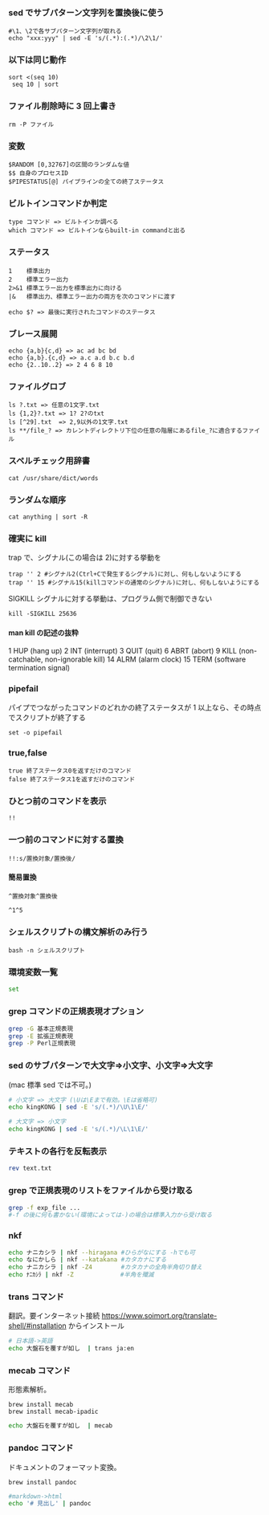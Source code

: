 ### sed でサブパターン文字列を置換後に使う

```
#\1、\2で各サブパターン文字列が取れる
echo "xxx:yyy" | sed -E 's/(.*):(.*)/\2\1/'
```

### 以下は同じ動作

```
sort <(seq 10)
 seq 10 | sort
```

### ファイル削除時に 3 回上書き

```
rm -P ファイル
```

### 変数

```
$RANDOM [0,32767]の区間のランダムな値
$$ 自身のプロセスID
$PIPESTATUS[@] パイプラインの全ての終了ステータス
```

### ビルトインコマンドか判定

```
type コマンド => ビルトインか調べる
which コマンド => ビルトインならbuilt-in commandと出る
```

### ステータス

```
1    標準出力
2    標準エラー出力
2>&1 標準エラー出力を標準出力に向ける
|&   標準出力、標準エラー出力の両方を次のコマンドに渡す

```

```
echo $? => 最後に実行されたコマンドのステータス
```

### ブレース展開

```
echo {a,b}{c,d} => ac ad bc bd
echo {a,b}.{c,d} => a.c a.d b.c b.d
echo {2..10..2} => 2 4 6 8 10
```

### ファイルグロブ

```
ls ?.txt => 任意の1文字.txt
ls {1,2}?.txt => 1? 2?のtxt
ls [^29].txt  => 2,9以外の1文字.txt
ls **/file_? => カレントディレクトリ下位の任意の階層にあるfile_?に適合するファイル
```

### スペルチェック用辞書

```
cat /usr/share/dict/words
```

### ランダムな順序

```
cat anything | sort -R
```

### 確実に kill

trap で、シグナル(この場合は 2)に対する挙動を

```
trap '' 2 #シグナル2(Ctrl+Cで発生するシグナル)に対し、何もしないようにする
trap '' 15 #シグナル15(killコマンドの通常のシグナル)に対し、何もしないようにする
```

SIGKILL シグナルに対する挙動は、プログラム側で制御できない

```
kill -SIGKILL 25636
```

#### man kill の記述の抜粋

1 HUP (hang up)
2 INT (interrupt)
3 QUIT (quit)
6 ABRT (abort)
9 KILL (non-catchable, non-ignorable kill)
14 ALRM (alarm clock)
15 TERM (software termination signal)

### pipefail

パイプでつながったコマンドのどれかの終了ステータスが 1 以上なら、その時点でスクリプトが終了する

```
set -o pipefail
```

### true,false

```
true 終了ステータス0を返すだけのコマンド
false 終了ステータス1を返すだけのコマンド
```

### ひとつ前のコマンドを表示

```
!!
```

### 一つ前のコマンドに対する置換

```
!!:s/置換対象/置換後/
```

#### 簡易置換

```
^置換対象^置換後

^1^5
```

### シェルスクリプトの構文解析のみ行う

```
bash -n シェルスクリプト
```

### 環境変数一覧

```bash
set
```

### grep コマンドの正規表現オプション

```bash
grep -G 基本正規表現
grep -E 拡張正規表現
grep -P Perl正規表現
```

### sed のサブパターンで大文字=>小文字、小文字=>大文字

(mac 標準 sed では不可。)

```bash
# 小文字 => 大文字 (\Uは\Eまで有効。\Eは省略可)
echo kingKONG | sed -E 's/(.*)/\U\1\E/'

# 大文字 => 小文字
echo kingKONG | sed -E 's/(.*)/\L\1\E/'
```

### テキストの各行を反転表示

```bash
rev text.txt
```

### grep で正規表現のリストをファイルから受け取る

```bash
grep -f exp_file ...
#-f の後に何も書かない(環境によっては-)の場合は標準入力から受け取る
```

### nkf

```bash
echo ナニカシラ | nkf --hiragana #ひらがなにする -hでも可
echo なにかしら | nkf --katakana #カタカナにする
echo ナニカシラ | nkf -Z4        #カタカナの全角半角切り替え
echo ﾅﾆｶｼﾗ | nkf -Z             #半角を殲滅
```

### trans コマンド

翻訳。要インターネット接続
https://www.soimort.org/translate-shell/#installation からインストール

```bash
# 日本語->英語
echo 大盤石を覆すが如し  | trans ja:en
```

### mecab コマンド

形態素解析。

```
brew install mecab
brew install mecab-ipadic
```

```bash
echo 大盤石を覆すが如し  | mecab
```

### pandoc コマンド

ドキュメントのフォーマット変換。

```
brew install pandoc
```

```bash
#markdown->html
echo '# 見出し' | pandoc
```
